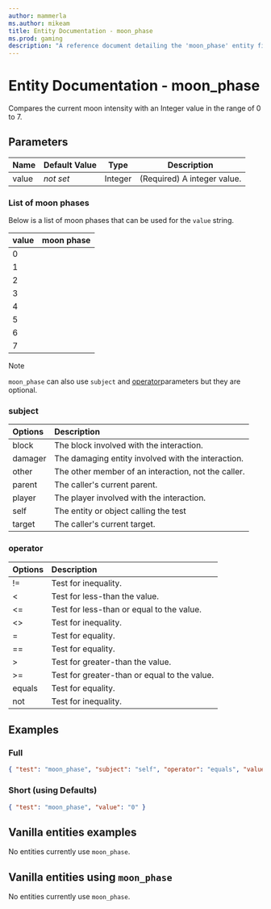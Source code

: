 ```yaml
---
author: mammerla
ms.author: mikeam
title: Entity Documentation - moon_phase
ms.prod: gaming
description: "A reference document detailing the 'moon_phase' entity filter"
---
```


# Entity Documentation - moon_phase

Compares the current moon intensity with an Integer value in the range of 0 to 7.

## Parameters

|Name |Default Value  |Type  |Description  |
|---------|---------|---------|---------|
|value |*not set* |Integer |(Required) A integer value. |

### List of moon phases

Below is a list of moon phases that can be used for the `value` string.

|value |moon phase |
|------|-----------|
|0 | |
|1 | |
|2 | |
|3 | |
|4 | |
|5 | |
|6 | |
|7 | |

>[!Note]
>`moon_phase` can also use `subject` and [operator](../Definitions/NestedTables/operator.md)parameters but they are optional.

### subject

| Options| Description |
|:-----------|:-----------|
| block| The block involved with the interaction. |
| damager| The damaging entity involved with the interaction. |
| other| The other member of an interaction, not the caller. |
| parent| The caller's current parent. |
| player| The player involved with the interaction. |
| self| The entity or object calling the test |
| target| The caller's current target. |

### operator

| Options| Description |
|:-----------|:-----------|
| !=| Test for inequality. |
| <| Test for less-than the value. |
| <=| Test for less-than or equal to the value. |
| <>| Test for inequality. |
| =| Test for equality. |
| ==| Test for equality. |
| >| Test for greater-than the value. |
| >=| Test for greater-than or equal to the value. |
| equals| Test for equality. |
| not| Test for inequality. |

## Examples

### Full

```json
{ "test": "moon_phase", "subject": "self", "operator": "equals", "value": "0" }
```

### Short (using Defaults)

```json
{ "test": "moon_phase", "value": "0" }
```

## Vanilla entities examples

No entities currently use `moon_phase`.

## Vanilla entities using `moon_phase`

No entities currently use `moon_phase`.
